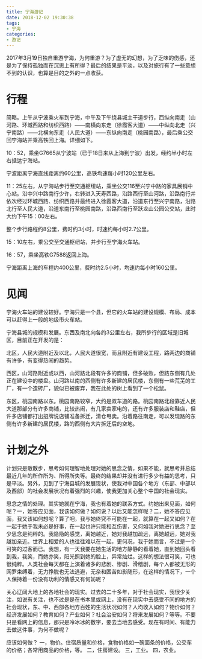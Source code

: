 ```yaml
---
title: 宁海游记
date: 2018-12-02 19:30:38
tags:
- 宁海
categories:
- 游记
---
```


2017年3月19日独自重游宁海，为何重游？为了虚无的幻想，为了乏味的伤感，还是为了保持孤独而在沉思上有所得？最后的结果是平淡，以及对旅行有了一些意想不到的认识，也算是目的之外的一点收获。 

# 行程

简略。上午从宁波乘火车到宁海，中午及下午绕县城主干道步行，西纵向南走（山河路、环城西路和纺织西路）——南横向东走（徐霞客大道）——中纵向北走（兴宁南路）——北横向东走（人民大道）——东纵向南走（桃园南路），最后乘公交回宁海站并乘高铁回上海。详细如下。 

10：52，乘坐G7665从宁波站（已于18日来从上海到宁波）出发，经约半小时左右抵达宁海站。 

宁波距离宁海直线距离约60公里，高铁均速每小时120公里左右。 

11：25左右，从宁海站步行至交通枢纽站，乘坐公交116至兴宁中路的家具展销中心站。沿中兴中路南行少许，右转进入天寿西路，沿路西行至山河路，沿路南行并依次经过环城西路、纺织西路并最终进入徐霞客大道，沿道东行至兴宁南路，沿路北行至人民大道，沿道东南行至桃园南路，沿路西南行至跃龙山公园公交站，此时大约下午15：00左右。 

整个步行路程约8公里，费时约3小时，时速约每小时2.7公里。 

15：10左右，乘公交至交通枢纽站，并步行至宁海火车站。 

16：57，乘坐高铁G7588返回上海。 

宁海距离上海的车程约400公里，费时约2.5小时，均速约每小时160公里。 

# 见闻 

宁海火车站的建设较好。宁海只是一个县，但它的火车站的建设规模、布局、成本可以赶得上一般的地级市火车站。 

宁海县城的规模和发展。东西及南北向各约3公里左右，我所步行的区域是旧城区，目前正在开发的是： 

北区，人民大道附近及以北，人民大道很宽，而且附近有建设工程，路两边的商铺有许多，有变得热闹的趋势。 

西区，山河路附近或以西，山河路北段有许多的商铺，但多破败，但路东侧有几处正在建设中的楼盘。山河路以南的西侧有许多新建的居民楼，东侧有一些荒芜的工厂，有一个造砖厂，貌似已被废弃，我在此处的树上看到了一个松鼠。 

东区，桃园南路以东。桃园南路较窄，大约是双车道的路。桃园南路北段靠近人民大道那部分有许多商铺，比较热闹，有几家卖家电的，还有许多服装店和鞋店，但许多店铺都打出招牌说店铺准备拆迁，清仓甩卖。沿着路往南走，可以发现路的东侧有许多新建的居民楼，路的西侧有大片拆迁后的空地。 

# 计划之外 

计划只是散散步，思考如何理智地处理对她的思念之情，如果不能，就思考并总结最近几年的所作所为、所得所失等。最终的结果却并没有进行多少有益的思考，只是平淡。另外，见到了宁海县城的发展现状，使我对中国各个地方（东部、中部以及西部）的社会发展状况有着强烈的兴趣，使我更加关心整个中国的社会现实。 

思念之情的处理。其实她就在宁海，我也有着她的联系方式。约她出来见面，如何呢？一，她答应见面，我该如何做？如何说？以后又能怎样呢？二，她不答应见面，我又该如何想呢？算了吧，我与她终究不可能在一起，就算在一起又如何？在一起于她于我未必是好事，在一起也许只能相互伤害，又何如我对她进行思念？至少思念是纯粹的。我隐隐的感觉，离她越近，她对我越加疏远，离她越远，她对我越加亲近。世界上相爱的人也往往难以在一起，更何况，我于她而言，不过是一个可笑的过客而已。我想，有一天我要在她生活的地方静静的看着她，直到她回头看到我，我笑，而她亦笑，阳光照到她的脸上，异常灿烂。这样的想法很可笑，可也很纯粹。人类社会每天都在上演着诸多的悲剧、惨剧、滑稽剧，每个人都被无形的网罗束缚着，无力挣脱也无法逃避，无奈和困苦如影随形，在这样的情况下，一个人保持着一份没有功利的情感又有何妨呢？ 

关心辽阔大地上的各地社会的现实。过去的二十多年，对于社会现实，我很少关注，如说有关注，也不过是是在书本里或网上，没有在现实中去感受不同的地方的社会现状，东、中、西部各地方百姓的生活状况如何？人均收入如何？物价如何？经济发展如何？教育如何？产业如何？社会治安如何？将来发展如何？等等。不要只是看网上的信息，那只是冷冰冰的数字，要去当地去感受。现在有时间、有能力去做这件事，为何不做呢？ 

应该如何做？ 一，物价。住宿质量和价格，食物价格如一碗面条的价格，公交车的价格；各常用商品的价格，等。 二，住房建设。 三，工业。 四，农业。 